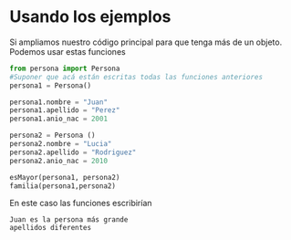 # Usando los ejemplos
Si ampliamos nuestro código principal para que tenga más de un objeto. Podemos usar estas funciones
```python
from persona import Persona
#Suponer que acá están escritas todas las funciones anteriores
persona1 = Persona()

persona1.nombre = "Juan"
persona1.apellido = "Perez"
persona1.anio_nac = 2001

persona2 = Persona ()
persona2.nombre = "Lucia"
persona2.apellido = "Rodriguez"
persona2.anio_nac = 2010

esMayor(persona1, persona2)
familia(persona1,persona2)
```

En este caso las funciones escribirían
```
Juan es la persona más grande
apellidos diferentes
```
